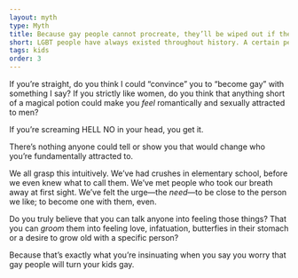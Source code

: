 ```yaml
---
layout: myth
type: Myth
title: Because gay people cannot procreate, they’ll be wiped out if they don’t “recruit” / turn kids gay.
short: LGBT people have always existed throughout history. A certain percentage of kids born is statistically bound to be LGBT. Thus, there’s no need to “turn” anyone, even if such a thing was possible.
tags: kids
order: 3
---
```


If you’re straight, do you think I could “convince” you to “become gay” with something I say? If you strictly like women, do you think that anything short of a magical potion could make you *feel* romantically and sexually attracted to men? 

If you’re screaming HELL NO in your head, you get it. 

There’s nothing anyone could tell or show you that would change who you’re fundamentally attracted to. 

We all grasp this intuitively. We’ve had crushes in elementary school, before we even knew what to call them. We’ve met people who took our breath away at first sight. We’ve felt the urge—the *need*—to be close to the person we like; to become one with them, even. 

Do you truly believe that you can talk anyone into feeling those things? That you can *groom* them into feeling love, infatuation, butterfies in their stomach or a desire to grow old with a specific person?

Because that’s exactly what you’re insinuating when you say you worry that gay people will turn your kids gay.

